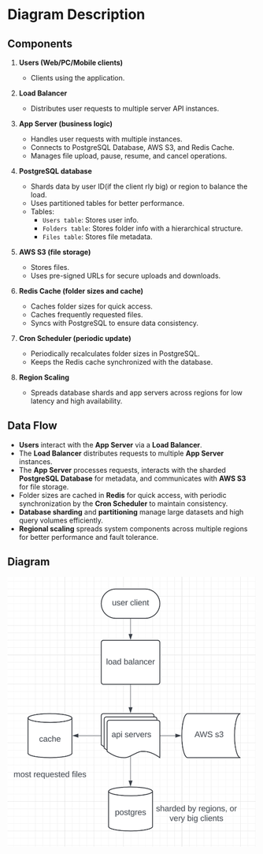 # Diagram Description

## Components

1. **Users (Web/PC/Mobile clients)**
   - Clients using the application.

2. **Load Balancer**
   - Distributes user requests to multiple server API instances.

3. **App Server (business logic)**
   - Handles user requests with multiple instances.
   - Connects to PostgreSQL Database, AWS S3, and Redis Cache.
   - Manages file upload, pause, resume, and cancel operations.

4. **PostgreSQL database**
   - Shards data by user ID(if the client rly big) or region to balance the load.
   - Uses partitioned tables for better performance.
   - Tables:
      - `Users table`: Stores user info.
      - `Folders table`: Stores folder info with a hierarchical structure.
      - `Files table`: Stores file metadata.

5. **AWS S3 (file storage)**
   - Stores files.
   - Uses pre-signed URLs for secure uploads and downloads.

6. **Redis Cache (folder sizes and cache)**
   - Caches folder sizes for quick access.
   - Caches frequently requested files.
   - Syncs with PostgreSQL to ensure data consistency.

7. **Cron Scheduler (periodic update)**
   - Periodically recalculates folder sizes in PostgreSQL.
   - Keeps the Redis cache synchronized with the database.

8. **Region Scaling**
   - Spreads database shards and app servers across regions for low latency and high availability.

## Data Flow

- **Users** interact with the **App Server** via a **Load Balancer**.
- The **Load Balancer** distributes requests to multiple **App Server** instances.
- The **App Server** processes requests, interacts with the sharded **PostgreSQL Database** for metadata, and communicates with **AWS S3** for file storage.
- Folder sizes are cached in **Redis** for quick access, with periodic synchronization by the **Cron Scheduler** to maintain consistency.
- **Database sharding** and **partitioning** manage large datasets and high query volumes efficiently.
- **Regional scaling** spreads system components across multiple regions for better performance and fault tolerance.

## Diagram

![System Diagram](basic-diagram.png)
